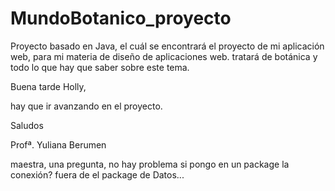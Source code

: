 # MundoBotanico_proyecto
Proyecto basado en Java, el cuál se encontrará el proyecto de mi aplicación web, para mi materia de diseño de aplicaciones web. tratará de botánica y todo lo que hay que saber sobre este tema.

Buena tarde Holly,

hay que ir avanzando en el proyecto.

Saludos

Profª. Yuliana Berumen

maestra, una pregunta, no hay problema si pongo en un package la conexión?
fuera de el package de Datos...

